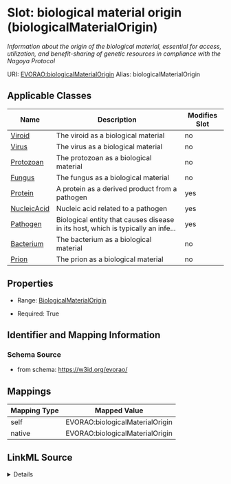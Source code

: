 

# Slot: biological material origin (biologicalMaterialOrigin) 


_Information about the origin of the biological material, essential for access, utilization, and benefit-sharing of genetic resources in compliance with the Nagoya Protocol_





URI: [EVORAO:biologicalMaterialOrigin](https://w3id.org/evorao/biologicalMaterialOrigin)
Alias: biologicalMaterialOrigin

<!-- no inheritance hierarchy -->





## Applicable Classes

| Name | Description | Modifies Slot |
| --- | --- | --- |
| [Viroid](Viroid.md) | The viroid as a biological material |  no  |
| [Virus](Virus.md) | The virus as a biological material |  no  |
| [Protozoan](Protozoan.md) | The protozoan as a biological material |  no  |
| [Fungus](Fungus.md) | The fungus as a biological material |  no  |
| [Protein](Protein.md) | A protein as a derived product from a pathogen |  yes  |
| [NucleicAcid](NucleicAcid.md) | Nucleic acid related to a pathogen |  yes  |
| [Pathogen](Pathogen.md) | Biological entity that causes disease in its host, which is typically an infe... |  yes  |
| [Bacterium](Bacterium.md) | The bacterium as a biological material |  no  |
| [Prion](Prion.md) | The prion as a biological material |  no  |







## Properties

* Range: [BiologicalMaterialOrigin](BiologicalMaterialOrigin.md)

* Required: True





## Identifier and Mapping Information







### Schema Source


* from schema: https://w3id.org/evorao/




## Mappings

| Mapping Type | Mapped Value |
| ---  | ---  |
| self | EVORAO:biologicalMaterialOrigin |
| native | EVORAO:biologicalMaterialOrigin |




## LinkML Source

<details>
```yaml
name: biologicalMaterialOrigin
description: Information about the origin of the biological material, essential for
  access, utilization, and benefit-sharing of genetic resources in compliance with
  the Nagoya Protocol
title: biological material origin
from_schema: https://w3id.org/evorao/
rank: 1000
alias: biologicalMaterialOrigin
domain_of:
- Protein
- NucleicAcid
- Pathogen
range: BiologicalMaterialOrigin
required: true
multivalued: false

```
</details>
